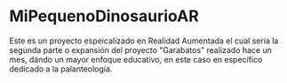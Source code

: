 # MiPequenoDinosaurioAR
Este es un proyecto espeicalizado en Realidad Aumentada el cual sería la segunda parte o expansión del proyecto "Garabatos" realizado hace un mes, dándo un mayor enfoque educativo, en este caso en específico dedicado a la palanteología.
